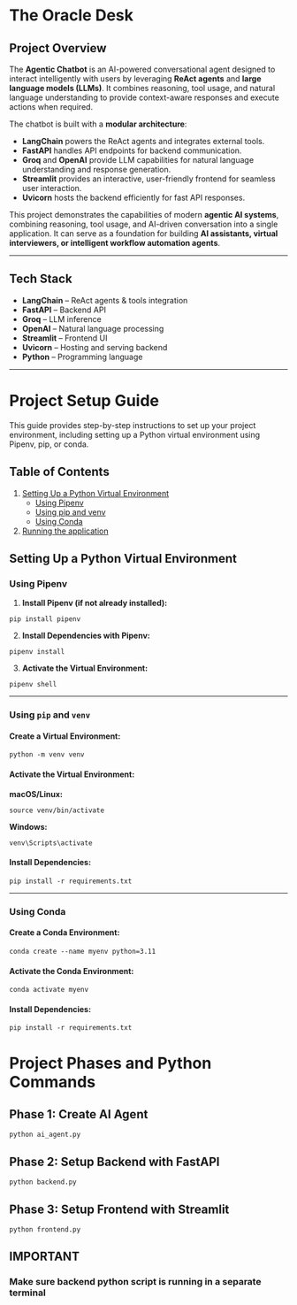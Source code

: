 # The Oracle Desk

## Project Overview
The **Agentic Chatbot** is an AI-powered conversational agent designed to interact intelligently with users by leveraging **ReAct agents** and **large language models (LLMs)**. It combines reasoning, tool usage, and natural language understanding to provide context-aware responses and execute actions when required.

The chatbot is built with a **modular architecture**:
- **LangChain** powers the ReAct agents and integrates external tools.
- **FastAPI** handles API endpoints for backend communication.
- **Groq** and **OpenAI** provide LLM capabilities for natural language understanding and response generation.
- **Streamlit** provides an interactive, user-friendly frontend for seamless user interaction.
- **Uvicorn** hosts the backend efficiently for fast API responses.

This project demonstrates the capabilities of modern **agentic AI systems**, combining reasoning, tool usage, and AI-driven conversation into a single application. It can serve as a foundation for building **AI assistants, virtual interviewers, or intelligent workflow automation agents**.

---

## Tech Stack
- **LangChain** – ReAct agents & tools integration
- **FastAPI** – Backend API
- **Groq** – LLM inference
- **OpenAI** – Natural language processing
- **Streamlit** – Frontend UI
- **Uvicorn** – Hosting and serving backend
- **Python** – Programming language

---

# Project Setup Guide

This guide provides step-by-step instructions to set up your project environment, including setting up a Python virtual environment using Pipenv, pip, or conda.

## Table of Contents

1. [Setting Up a Python Virtual Environment](#setting-up-a-python-virtual-environment)
   - [Using Pipenv](#using-pipenv)
   - [Using pip and venv](#using-pip-and-venv)
   - [Using Conda](#using-conda)
2. [Running the application](#project-phases-and-python-commands)


## Setting Up a Python Virtual Environment

### Using Pipenv
1. **Install Pipenv (if not already installed):**  
```
pip install pipenv
```

2. **Install Dependencies with Pipenv:** 

```
pipenv install
```

3. **Activate the Virtual Environment:** 

```
pipenv shell
```

---

### Using `pip` and `venv`
#### Create a Virtual Environment:
```
python -m venv venv
```

#### Activate the Virtual Environment:
**macOS/Linux:**
```
source venv/bin/activate
```

**Windows:**
```
venv\Scripts\activate
```

#### Install Dependencies:
```
pip install -r requirements.txt
```

---

### Using Conda
#### Create a Conda Environment:
```
conda create --name myenv python=3.11
```

#### Activate the Conda Environment:
```
conda activate myenv
```

#### Install Dependencies:
```
pip install -r requirements.txt
```


# Project Phases and Python Commands

## Phase 1: Create AI Agent
```
python ai_agent.py
```

## Phase 2: Setup Backend with FastAPI
```
python backend.py
```

## Phase 3: Setup Frontend with Streamlit
```
python frontend.py
```

## IMPORTANT
### Make sure backend python script is running in a separate terminal
